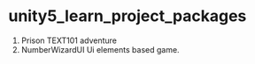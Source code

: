 # unity5_learn_project_packages

1) Prison TEXT101 adventure
2) NumberWizardUI Ui elements based game.

